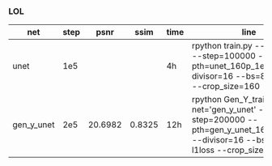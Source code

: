 ### LOL 

|net|step|psnr|ssim|time|line|
|-|-|-|-|-|-|
|unet|1e5|||4h|rpython train.py --net='unet' --step=100000 --pth=unet_160p_1e5_l1 --divisor=16 --bs=8 --l1loss --crop_size=160|
|gen_y_unet|2e5|20.6982|0.8325|12h|rpython Gen_Y_train.py --net='gen_y_unet' --step=200000 --pth=gen_y_unet_160p_2e5_l1 --divisor=16 --bs=8 --l1loss --crop_size=160|